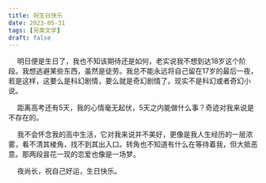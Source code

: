 ```yaml
---
title: 祝生日快乐
date: 2023-05-31 
tags: [另类文学]
draft: false 
---
```

&emsp; 明日便是生日了，我也不知该期待还是如何，老实说我不想到达18岁这个阶段。我想逃避某些东西，虽然是徒劳。我总不能永远将自己留在17岁的最后一夜，若是这样，这要么是科幻剧情，要么就是奇幻剧情了。现实不是科幻或者奇幻小说。

&emsp; 距离高考还有5天，我的心情毫无起伏，5天之内能做什么事？奇迹对我来说是不存在的。

&emsp; 我不会怀念我的高中生活，它对我来说并不美好，更像是我人生经历的一层浓雾，看不清其棱角，找不到其出入口。转角也不知道有什么在等待着我，但大抵恶意。那两段昙花一现的恋爱也像是一场梦。

&emsp; 夜尚长，祝自己好运，生日快乐。
